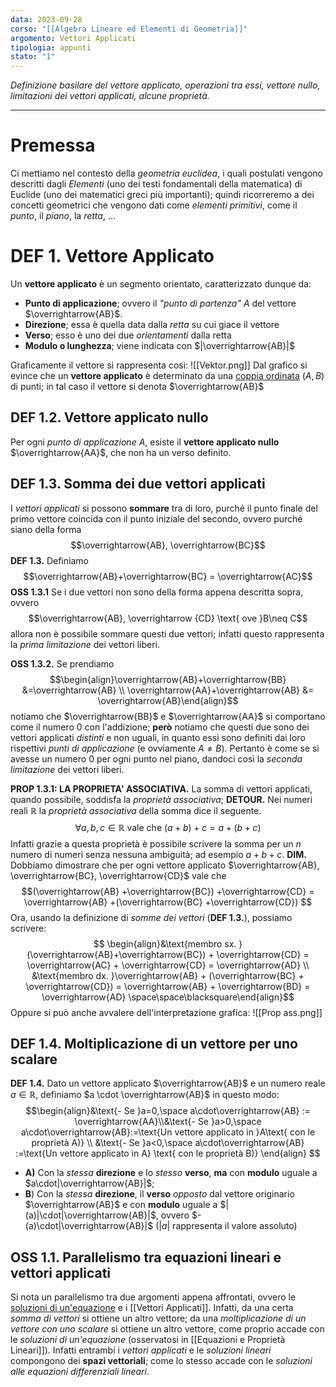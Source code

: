 ```yaml
---
data: 2023-09-28
corso: "[[Algebra Lineare ed Elementi di Geometria]]"
argomento: Vettori Applicati
tipologia: appunti
stato: "1"
---
```

*Definizione basilare del vettore applicato, operazioni tra essi, vettore nullo, limitazioni dei vettori applicati, alcune proprietà.*
- - -
# Premessa
Ci mettiamo nel contesto della *geometria euclidea*, i quali postulati vengono descritti dagli *Elementi* (uno dei testi fondamentali della matematica) di Euclide (uno dei matematici greci più importanti); quindi ricorreremo a dei concetti geometrici che vengono dati come *elementi primitivi*, come il *punto*, il *piano*, la *retta*, $\ldots$

# DEF 1. Vettore Applicato
Un **vettore applicato** è un segmento orientato, caratterizzato dunque da:
- **Punto di applicazione**; ovvero il *"punto di partenza"* $A$ del vettore $\overrightarrow{AB}$.
- **Direzione**; essa è quella data dalla *retta* su cui giace il vettore
- **Verso**; esso è uno dei due *orientamenti* dalla retta
- **Modulo o lunghezza**; viene indicata con $|\overrightarrow{AB}|$

Graficamente il vettore si rappresenta così:
![[Vektor.png]]
Dal grafico si evince che un **vettore applicato** è determinato da una [coppia ordinata](Coppie%20Ordinate%20e%20Prodotto%20Cartesiano) $(A, B)$ di punti; in tal caso il vettore si denota $\overrightarrow{AB}$
## DEF 1.2. Vettore applicato nullo
Per ogni *punto di applicazione* $A$, esiste il **vettore applicato nullo** $\overrightarrow{AA}$, che non ha un verso definito.
## DEF 1.3. Somma dei due vettori applicati
I *vettori applicati* si possono **sommare** tra di loro, purché il punto finale del primo vettore coincida con il punto iniziale del secondo, ovvero purché siano della forma $$\overrightarrow{AB}, \overrightarrow{BC}$$**DEF 1.3.** Definiamo$$\overrightarrow{AB}+\overrightarrow{BC} = \overrightarrow{AC}$$
**OSS 1.3.1** Se i due vettori non sono della forma appena descritta sopra, ovvero $$\overrightarrow{AB}, \overrightarrow {CD} \text{ ove }B\neq C$$allora non è possibile sommare questi due vettori; infatti questo rappresenta la *prima limitazione* dei vettori liberi.

**OSS 1.3.2.** Se prendiamo $$\begin{align}\overrightarrow{AB}+\overrightarrow{BB} &=\overrightarrow{AB} \\ \overrightarrow{AA}+\overrightarrow{AB} &= \overrightarrow{AB}\end{align}$$notiamo che $\overrightarrow{BB}$ e $\overrightarrow{AA}$ si comportano come il numero $0$ con l'addizione; **però** notiamo che questi due sono dei vettori applicati *distinti* e non uguali, in quanto essi sono definiti dai loro rispettivi *punti di applicazione* (e ovviamente $A\neq B$). Pertanto è come se si avesse un numero $0$ per ogni punto nel piano, dandoci così la *seconda limitazione* dei vettori liberi.

**PROP 1.3.1: LA PROPRIETA' ASSOCIATIVA.** La somma di vettori applicati, quando possibile, soddisfa la *proprietà associativa*;
	**DETOUR.** Nei numeri reali $\mathbb{R}$ la *proprietà associativa* della somma dice il seguente.
	$$\forall a,b,c \in \mathbb{R} \text{ vale che } (a+b)+c=a+(b+c)$$Infatti grazie a questa proprietà è possibile scrivere la somma per un $n$ numero di numeri senza nessuna ambiguità; ad esempio $a+b+c$.
	**DIM.** Dobbiamo dimostrare che per ogni vettore applicato $\overrightarrow{AB}, \overrightarrow{BC}, \overrightarrow{CD}$ vale che $$(\overrightarrow{AB} +\overrightarrow{BC}) +\overrightarrow{CD} = \overrightarrow{AB} +(\overrightarrow{BC} +\overrightarrow{CD}) $$Ora, usando la definizione di *somme dei vettori* (**DEF 1.3.**), possiamo scrivere: $$ \begin{align}&\text{membro sx. }(\overrightarrow{AB}+\overrightarrow{BC}) + \overrightarrow{CD} = \overrightarrow{AC} + \overrightarrow{CD} = \overrightarrow{AD}  \\ &\text{membro dx. }\overrightarrow{AB} + (\overrightarrow{BC} + \overrightarrow{CD}) = \overrightarrow{AB} + \overrightarrow{BD} = \overrightarrow{AD} \space\space\blacksquare\end{align}$$Oppure si può anche avvalere dell'interpretazione grafica:
	![[Prop ass.png]]

## DEF 1.4. Moltiplicazione di un vettore per uno scalare
**DEF 1.4.** Dato un vettore applicato $\overrightarrow{AB}$ e un numero reale $a \in \mathbb{R}$, definiamo $a \cdot \overrightarrow{AB}$ in questo modo: $$\begin{align}&\text{- Se }a=0,\space a\cdot\overrightarrow{AB} := \overrightarrow{AA}\\&\text{- Se }a>0,\space a\cdot\overrightarrow{AB}:=\text{Un vettore applicato in }A\text{ con le proprietà A)} \\ &\text{- Se }a<0,\space a\cdot\overrightarrow{AB} :=\text{Un vettore applicato in A} \text{ con le proprietà B)} \end{align} $$
- **A)** Con la *stessa* __direzione__ e lo *stesso* __verso__, **ma** con __modulo__ uguale a $a\cdot|\overrightarrow{AB}|$;
- **B**) Con la *stessa* __direzione__, il **verso** *opposto* dal vettore originario $\overrightarrow{AB}$ e con **modulo** uguale a $|(a)|\cdot|\overrightarrow{AB}|$, ovvero $-(a)\cdot|\overrightarrow{AB}|$ ($|a|$ rappresenta il valore assoluto)

## OSS 1.1. Parallelismo tra equazioni lineari e vettori applicati
Si nota un parallelismo tra due argomenti appena affrontati, ovvero le [soluzioni di un'equazione](Equazioni%20e%20soluzione) e i [[Vettori Applicati]]. Infatti, da una certa *somma di vettori* si ottiene un altro vettore; da una *moltiplicazione di un vettore con uno scalare* si ottiene un altro vettore, come proprio accade con le *soluzioni di un'equazione* (osservatosi in [[Equazioni e Proprietà Lineari]]). 
Infatti entrambi i *vettori applicati* e le *soluzioni lineari* compongono dei **spazi vettoriali**; come lo stesso accade con le *soluzioni alle equazioni differenziali lineari*.
